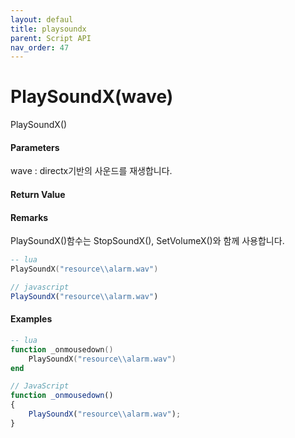 ```yaml
---
layout: defaul
title: playsoundx
parent: Script API
nav_order: 47
---
```

# PlaySoundX\(wave\)

PlaySoundX\(\)

#### Parameters

wave : directx기반의 사운드를 재생합니다.

#### Return Value



#### Remarks

PlaySoundX\(\)함수는 StopSoundX\(\), SetVolumeX\(\)와 함께 사용합니다.



```lua
-- lua
PlaySoundX("resource\\alarm.wav")
```

```js
// javascript
PlaySoundX("resource\\alarm.wav")
```

#### 

#### Examples

```lua
-- lua
function _onmousedown()
    PlaySoundX("resource\\alarm.wav")
end
```

```js
// JavaScript
function _onmousedown()
{    
    PlaySoundX("resource\\alarm.wav");
}
```



